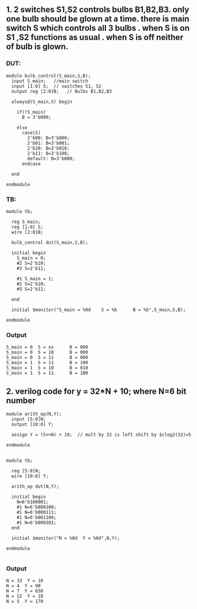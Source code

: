 ## 1. 2 switches S1,S2 controls bulbs B1,B2,B3.  only one bulb should be glown at a time. there is main switch S which controls all 3 bulbs .  when S is on S1 ,S2 functions as usual . when S is off neither of bulb is glown.
### DUT:
```
module bulb_control(S_main,S,B);
  input S_main;   //main switch
  input [1:0] S;  // switches S1, S2
  output reg [2:0]B;   // Bulbs B1,B2,B3
  
  always@(S_main,S) begin
    
    if(!S_main)
      B = 3'b000;
    
    else
      case(S)
        2'b00: B=3'b000;
        2'b01: B=3'b001;
        2'b10: B=3'b010;
        2'b11: B=3'b100;
        default: B=3'b000;
      endcase
    
  end
  
endmodule
```
### TB:
```
module tb;
  
  reg S_main;
  reg [1:0] S;
  wire [2:0]B;
  
  bulb_control dut(S_main,S,B);
  
  initial begin
    S_main = 0;
    #2 S=2'b10;
    #3 S=2'b11;
    
    #1 S_main = 1;
    #2 S=2'b10;
    #3 S=2'b11;
    
  end
  
  initial $monitor("S_main = %0d	S = %b		B = %b",S_main,S,B);
  
endmodule
```

### Output
```
S_main = 0	S = xx		B = 000
S_main = 0	S = 10		B = 000
S_main = 0	S = 11		B = 000
S_main = 1	S = 11		B = 100
S_main = 1	S = 10		B = 010
S_main = 1	S = 11		B = 100
```


## 2. verilog code for y = 32*N + 10;   where N=6 bit number
```
module arith_op(N,Y);
  input [5:0]N;
  output [10:0] Y;
  
  assign Y = (5<<N) + 10;  // mult by 32 is left shift by $clog2(32)=5
  
endmodule


module tb;
  
  reg [5:0]N;
  wire [10:0] Y;
  
  arith_op dut(N,Y);
  
  initial begin
    N=6'b100001;
    #1 N=6'b000100;
    #1 N=6'b000111;
    #1 N=6'b001100;
    #1 N=6'b000101;
  end
  
  initial $monitor("N = %0d  Y = %0d",N,Y);
  
endmodule
    
```

### Output
```
N = 33  Y = 10
N = 4  Y = 90
N = 7  Y = 650
N = 12  Y = 10
N = 5  Y = 170
```
